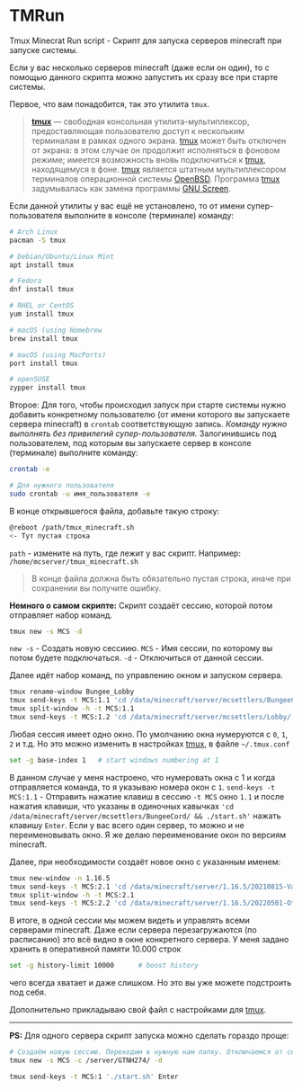 # TMRun
Tmux Minecrat Run script - Скрипт для запуска серверов minecraft при запуске системы.

Если у вас несколько серверов minecraft (даже если он один), то с помощью данного скрипта можно запустить их сразу все при старте системы.

Первое, что вам понадобится, так это утилита `tmux`.
> **[tmux][tmux]** — свободная консольная утилита-мультиплексор, предоставляющая пользователю доступ к нескольким терминалам в рамках одного экрана. [tmux][tmux] может быть отключен от экрана: в этом случае он продолжит исполняться в фоновом режиме; имеется возможность вновь подключиться к [tmux][tmux], находящемуся в фоне. [tmux][tmux] является штатным мультиплексором терминалов операционной системы [OpenBSD](https://ru.wikipedia.org/wiki/OpenBSD "OpenBSD"). Программа [tmux][tmux] задумывалась как замена программы [GNU Screen](https://ru.wikipedia.org/wiki/GNU_Screen "GNU Screen").

Если данной утилиты у вас ещё не установлено, то от имени супер-пользователя выполните в консоле (терминале) команду:
```bash
# Arch Linux
pacman -S tmux

# Debian/Ubuntu/Linux Mint
apt install tmux

# Fedora
dnf install tmux

# RHEL or CentOS
yum install tmux

# macOS (using Homebrew
brew install tmux

# macOS (using MacPorts)
port install tmux

# openSUSE
zypper install tmux
```

Второе: Для того, чтобы происходил запуск при старте системы нужно добавить конкретному пользователю (от имени которого вы запускаете сервера minecraft) в `crontab` соответствующую запись. *Команду нужно выполнять без привилегий супер-пользователя.* Залогинившись под пользователем, под которым вы запускаете сервер в консоле (терминале) выполните команду:
```bash
crontab -e

# Для нужного пользователя
sudo crontab -u имя_пользователя -e
```
В конце открывшегося файла, добавьте такую строку:
```bash
@reboot /path/tmux_minecraft.sh
<- Тут пустая строка
```
`path` - измените на путь, где лежит у вас скрипт. Например: `/home/mcserver/tmux_minecraft.sh`
> В конце файла должна быть обязательно пустая строка, иначе при сохранении вы получите ошибку.


**Немного о самом скрипте:**
Скрипт создаёт сессию, которой потом отправляет набор команд.
```bash
tmux new -s MCS -d
```
`new -s` - Создать новую сессиию.
`MCS` - Имя сессии, по которому вы потом будете подключаться.
`-d` - Отключиться от данной сессии.

Далее идёт набор команд, по управлению окном и запуском сервера.
```bash
tmux rename-window Bungee_Lobby
tmux send-keys -t MCS:1.1 'cd /data/minecraft/server/mcsettlers/BungeeCord/ && ./start.sh' Enter
tmux split-window -h -t MCS:1.1
tmux send-keys -t MCS:1.2 'cd /data/minecraft/server/mcsettlers/Lobby/ && ./start.sh' Enter
```
Любая сессия имеет одно окно. По умолчанию окна нумеруются с `0`, `1`, `2` и т.д. Но это можно изменить в настройках [tmux][tmux], в файле `~/.tmux.conf`
```bash
set -g base-index 1   # start windows numbering at 1
```
В данном случае у меня настроено, что нумеровать окна с 1 и когда отправляется команда, то я указываю номера окон с `1`.
`send-keys -t MCS:1.1` - Отправить нажатие клавиш в сессию `-t MCS` окно `1.1` и после нажатия клавиши, что указаны в одиночных кавычках `'cd /data/minecraft/server/mcsettlers/BungeeCord/ && ./start.sh'` нажать клавишу `Enter`.
Если у вас всего один сервер, то можно и не переименовывать окно. Я же делаю переименование окон по версиям minecraft.

Далее, при необходимости создаёт новое окно с указанным именем:
```bash
tmux new-window -n 1.16.5
tmux send-keys -t MCS:2.1 'cd /data/minecraft/server/1.16.5/20210815-Vanilla && ./start.sh' Enter
tmux split-window -h -t MCS:2.1
tmux send-keys -t MCS:2.2 'cd /data/minecraft/server/1.16.5/20220501-OtherWorlds && ./start.sh' Enter
```
В итоге, в одной сессии мы можем видеть и управлять всеми серверами minecraft.
Даже если сервера перезагружаются (по расписанию) это всё видно в окне конкретного сервера. У меня задано хранить в оперативной памяти 10.000 строк
```bash
set -g history-limit 10000      # boost history
```
чего всегда хватает и даже слишком. Но это вы уже можете подстроить под себя.

Дополнительно прикладываю свой файл с настройками для [tmux][tmux].

---

**PS:** Для одного сервера скрипт запуска можно сделать гораздо проще:
```bash
# Создаём новую сессию. Переходим в нужную нам папку. Отключаемся от сессии.
tmux new -s MCS -c /server/GTNH274/ -d

tmux send-keys -t MCS:1 './start.sh' Enter
```


[//]: # (Short links)

 [tmux]: <https://tmux.github.io>
